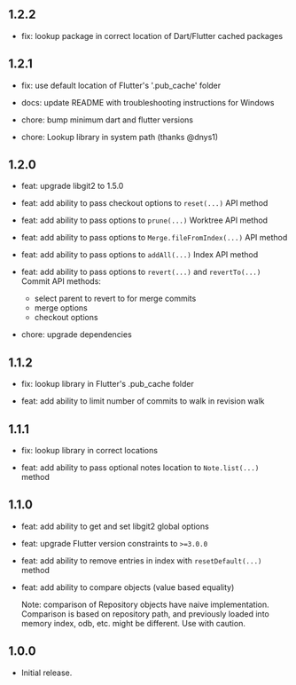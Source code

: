 ## 1.2.2

- fix: lookup package in correct location of Dart/Flutter cached packages

## 1.2.1

- fix: use default location of Flutter's '.pub_cache' folder

- docs: update README with troubleshooting instructions for Windows

- chore: bump minimum dart and flutter versions

- chore: Lookup library in system path (thanks @dnys1)

## 1.2.0

- feat: upgrade libgit2 to 1.5.0

- feat: add ability to pass checkout options to `reset(...)` API method

- feat: add ability to pass options to `prune(...)` Worktree API method

- feat: add ability to pass options to `Merge.fileFromIndex(...)` API method

- feat: add ability to pass options to `addAll(...)` Index API method

- feat: add ability to pass options to `revert(...)` and `revertTo(...)` Commit API methods:

  - select parent to revert to for merge commits
  - merge options
  - checkout options

- chore: upgrade dependencies

## 1.1.2

- fix: lookup library in Flutter's .pub_cache folder

- feat: add ability to limit number of commits to walk in revision walk

## 1.1.1

- fix: lookup library in correct locations

- feat: add ability to pass optional notes location to `Note.list(...)` method

## 1.1.0

- feat: add ability to get and set libgit2 global options

- feat: upgrade Flutter version constraints to `>=3.0.0`

- feat: add ability to remove entries in index with `resetDefault(...)` method

- feat: add ability to compare objects (value based equality)

  Note: comparison of Repository objects have naive implementation. Comparison is based on repository path, and previously loaded into memory index, odb, etc. might be different. Use with caution.

## 1.0.0

- Initial release.

